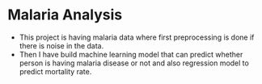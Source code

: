 #  Malaria Analysis
-  This project is having malaria data where first preprocessing is done if there is noise in the data.
- Then I have build machine learning model that can predict whether person is having malaria disease or not and also regression model to predict mortality rate.
